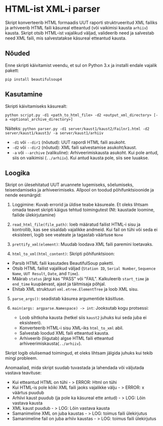 # HTML-ist XML-i parser
Skript konverteerib HTML formaadis UUT raporti struktrueeritud XML failiks ja arhiveerib HTML faili käsureal etteantud (või vaikimisi kausta `arhiiv`) kausta.
Skript otsib HTML-ist vajalikud väljad, valideerib need ja salvestab need XML faili, mis salvestatakse käsureal etteantud kausta.

## Nõuded

Enne skripti käivitamist veendu, et sul on Python 3.x ja installi endale vajalik pakett:

`pip install beautifulsoup4`

## Kasutamine
Skripti käivitamiseks käsurealt:

`python script.py -d1 <path_to_html_file> -d2 <output_xml_directory> [-a <optional_archive_directory>]`

Näiteks: 
`python parser.py -d1 server/kaust1/kaust2/Failnr1.html -d2 server/kaust1/kaust3/ -a server/kaust1/arhiiv`

- `-d1` või `--dir1` (nõutud): UUT rapordi HTML faili asukoht.
- `-d2` või `--dir2` (nõutud): XML faili salvestamise asukoht/kaust.
- `-a` või `--archive` (valikuline): Arhiveerimiskausta asukoht.  Kui pole antud, siis on vaikimisi (`../arhiiv`). Kui antud kausta pole, siis see luuakse.

## Loogika

Skript on ülesehitatud UUT aruannete lugemiseks, sõelumiseks, teisendamiseks ja arhiveerimiseks. Allpool on toodud põhifunktsioonide ja nende eesmärgid:

1. Loggimine: Kuvab errorid ja üldise teabe käsureale. Et oleks lihtsam omada teavet skripti käigus tehtud toimingutest (Nt: kaustade loomine, failide ülekirjutamine)

2. `read_html_file(file_path)`: loeb määratud failist HTML-i sisu ja kontrollib, kas see sisaldab vajalikke andmeid. Kui fail on tühi või seda ei eksisteeri, logib see veateate ja tagastab väärtuse `None`

3. `prettify_xml(element)`: Muudab loodava XML faili paremini loetavaks.

4. `html_to_xml(html_content)`: Skripti põhifunktsioon:

  - Parsib HTML faili kasutades BeautifulSoup paketti.
  - Otsib HTML failist vajalikud väljad (`Station ID`, `Serial Number`, `Sequence Name`, `UUT Result`, `Date`, and `Time`).
  - Määrab `status` järgi kas "PASS" või "FAIL". Kalkuleerib `start_time` ja `end_time` kuupäevast, ajast ja täitmisaja põhjal.
  - Ehitab XML struktuuri `xml.etree.ElementTree` ja loob XML sisu.

5. `parse_args()`: seadistab käsurea argumentide käsitluse.

6. `main(args: argparse.Namespace) -> int`: Jooksutab kogu protsessi:

    - Loob sihtkoha kausta (hetkel siis `kaust2` juhuks kui seda juba ei eksisteeri).
    - Konverteerib HTML-i sisu XML-iks `html_to_xml` abil.
    - Salvestab loodud XML faili etteantud kausta.
    - Arhiveerib (liigutab) algse HTML faili etteantud arhiveerimiskausta(`../arhiiv`).

Skript logib olulisemad toimingud, et oleks lihtsam jälgida juhuks kui tekib mingi probleem.

Anomaaliad, mida skript suudab tuvastada ja lahendada või väljutada vastava teavituse:
- Kui etteantud HTML on tühi - > ERROR: Html on tühi
- Kui HTML-is pole kõiki XML faili jaoks vajalikke välju - > ERROR: x väärtus puudub
- Arhiivi kaust puudub (ja pole ka käsureal ette antud) - > LOG: Lõin vastava kausta
- XML kaust puudub - > LOG: Lõin vastava kausta
- Samanimeline XML on juba kaustas - > LOG: toimus faili ülekirjutus
- Samanimeline fail on juba arhiiv kaustas - > LOG: toimus faili ülekirjutus
